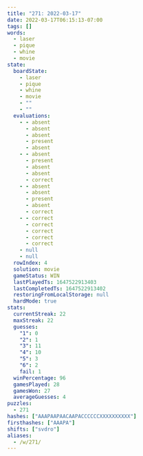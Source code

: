 ```yaml
---
title: "271: 2022-03-17"
date: 2022-03-17T06:15:13-07:00
tags: []
words:
  - laser
  - pique
  - whine
  - movie
state:
  boardState:
    - laser
    - pique
    - whine
    - movie
    - ""
    - ""
  evaluations:
    - - absent
      - absent
      - absent
      - present
      - absent
    - - absent
      - present
      - absent
      - absent
      - correct
    - - absent
      - absent
      - present
      - absent
      - correct
    - - correct
      - correct
      - correct
      - correct
      - correct
    - null
    - null
  rowIndex: 4
  solution: movie
  gameStatus: WIN
  lastPlayedTs: 1647522913403
  lastCompletedTs: 1647522913402
  restoringFromLocalStorage: null
  hardMode: true
stats:
  currentStreak: 22
  maxStreak: 22
  guesses:
    "1": 0
    "2": 1
    "3": 11
    "4": 10
    "5": 3
    "6": 2
    fail: 1
  winPercentage: 96
  gamesPlayed: 28
  gamesWon: 27
  averageGuesses: 4
puzzles:
  - 271
hashes: ["AAAPAAPAACAAPACCCCCCXXXXXXXXXX"]
firsthashes: ["AAAPA"]
shifts: ["svdro"]
aliases:
  - /w/271/
---
```

<!-- more -->
